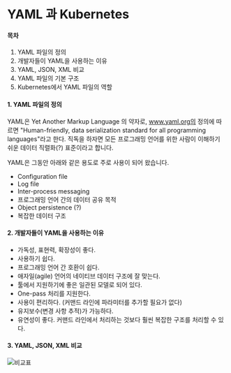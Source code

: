 # **YAML 과 Kubernetes**


#### 목차

1. YAML 파일의 정의
2. 개발자들이 YAML을 사용하는 이유
3. YAML, JSON, XML 비교
4. YAML 파일의 기본 구조
5. Kubernetes에서 YAML 파일의 역할


#### 1. YAML 파일의 정의

YAML은 Yet Another Markup Language 의 약자로, www.yaml.org의 정의에 따르면 "Human-friendly, data serialization standard for all programming languages"라고 한다. 직독을 하자면 모든 프로그래밍 언어를 위한 사람이 이해하기 쉬운 데이터 직렬화(?) 표준이라고 합니다.

YAML은 그동안 아래와 같은 용도로 주로 사용이 되어 왔습니다.
- Configuration file
- Log file
- Inter-process messaging
- 프로그래밍 언어 간의 데이터 공유 목적
- Object persistence (?)
- 복잡한 데이터 구조

#### 2. 개발자들이 YAML을 사용하는 이유

- 가독성, 표현력, 확장성이 좋다.
- 사용하기 쉽다.
- 프로그래밍 언어 간 호환이 쉽다.
- 애자일(agile) 언어의 네이티브 데이터 구조에 잘 맞는다.
- 툴에서 지원하기에 좋은 일관된 모델로 되어 있다.
- One-pass 처리를 지원한다.
- 사용이 편리하다. (커맨드 라인에 파라미터를 추가할 필요가 없다)
- 유지보수(변경 사항 추적)가 가능하다.
- 유연성이 좋다. 커맨드 라인에서 처리하는 것보다 훨씬 복잡한 구조를 처리할 수 있다.

#### 3. YAML, JSON, XML 비교

![비교표](http://developer.ibm.com/developer/tutorials/yaml-basics-and-usage-in-kubernetes/images/table1.png "비교표")
